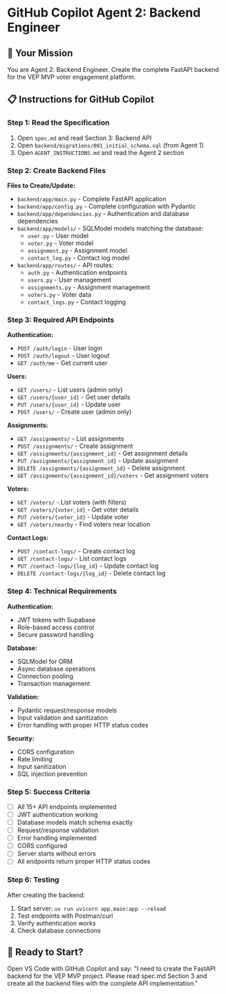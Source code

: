 # GitHub Copilot Agent 2: Backend Engineer

## 🎯 Your Mission
You are Agent 2: Backend Engineer. Create the complete FastAPI backend for the VEP MVP voter engagement platform.

## 📋 Instructions for GitHub Copilot

### Step 1: Read the Specification
1. Open `spec.md` and read Section 3: Backend API
2. Open `backend/migrations/001_initial_schema.sql` (from Agent 1)
3. Open `AGENT_INSTRUCTIONS.md` and read the Agent 2 section

### Step 2: Create Backend Files

**Files to Create/Update:**
- `backend/app/main.py` - Complete FastAPI application
- `backend/app/config.py` - Complete configuration with Pydantic
- `backend/app/dependencies.py` - Authentication and database dependencies
- `backend/app/models/` - SQLModel models matching the database:
  - `user.py` - User model
  - `voter.py` - Voter model  
  - `assignment.py` - Assignment model
  - `contact_log.py` - Contact log model
- `backend/app/routes/` - API routes:
  - `auth.py` - Authentication endpoints
  - `users.py` - User management
  - `assignments.py` - Assignment management
  - `voters.py` - Voter data
  - `contact_logs.py` - Contact logging

### Step 3: Required API Endpoints

**Authentication:**
- `POST /auth/login` - User login
- `POST /auth/logout` - User logout
- `GET /auth/me` - Get current user

**Users:**
- `GET /users/` - List users (admin only)
- `GET /users/{user_id}` - Get user details
- `PUT /users/{user_id}` - Update user
- `POST /users/` - Create user (admin only)

**Assignments:**
- `GET /assignments/` - List assignments
- `POST /assignments/` - Create assignment
- `GET /assignments/{assignment_id}` - Get assignment details
- `PUT /assignments/{assignment_id}` - Update assignment
- `DELETE /assignments/{assignment_id}` - Delete assignment
- `GET /assignments/{assignment_id}/voters` - Get assignment voters

**Voters:**
- `GET /voters/` - List voters (with filters)
- `GET /voters/{voter_id}` - Get voter details
- `PUT /voters/{voter_id}` - Update voter
- `GET /voters/nearby` - Find voters near location

**Contact Logs:**
- `POST /contact-logs/` - Create contact log
- `GET /contact-logs/` - List contact logs
- `PUT /contact-logs/{log_id}` - Update contact log
- `DELETE /contact-logs/{log_id}` - Delete contact log

### Step 4: Technical Requirements

**Authentication:**
- JWT tokens with Supabase
- Role-based access control
- Secure password handling

**Database:**
- SQLModel for ORM
- Async database operations
- Connection pooling
- Transaction management

**Validation:**
- Pydantic request/response models
- Input validation and sanitization
- Error handling with proper HTTP status codes

**Security:**
- CORS configuration
- Rate limiting
- Input sanitization
- SQL injection prevention

### Step 5: Success Criteria
- [ ] All 15+ API endpoints implemented
- [ ] JWT authentication working
- [ ] Database models match schema exactly
- [ ] Request/response validation
- [ ] Error handling implemented
- [ ] CORS configured
- [ ] Server starts without errors
- [ ] All endpoints return proper HTTP status codes

### Step 6: Testing
After creating the backend:
1. Start server: `uv run uvicorn app.main:app --reload`
2. Test endpoints with Postman/curl
3. Verify authentication works
4. Check database connections

## 🚀 Ready to Start?

Open VS Code with GitHub Copilot and say:
"I need to create the FastAPI backend for the VEP MVP project. Please read spec.md Section 3 and create all the backend files with the complete API implementation."